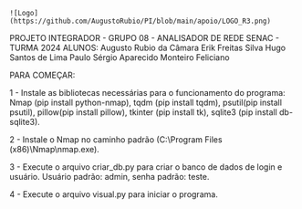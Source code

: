     ![Logo](https://github.com/AugustoRubio/PI/blob/main/apoio/LOGO_R3.png)
PROJETO INTEGRADOR - GRUPO 08 - ANALISADOR DE REDE
    SENAC - TURMA 2024
    ALUNOS:
        Augusto Rubio da Câmara
        Erik Freitas Silva
        Hugo Santos de Lima
        Paulo Sérgio Aparecido Monteiro Feliciano

PARA COMEÇAR:

1 - Instale as bibliotecas necessárias para o funcionamento do programa: Nmap (pip install python-nmap), tqdm (pip install tqdm), psutil(pip install psutil), pillow(pip install pillow), tkinter (pip install tk), sqlite3 (pip install db-sqlite3).

2 - Instale o Nmap no caminho padrão (C:\Program Files (x86)\Nmap\nmap.exe).

3 - Execute o arquivo criar_db.py para criar o banco de dados de login e usuário. Usuário padrão: admin, senha padrão: teste.

4 - Execute o arquivo visual.py para iniciar o programa.